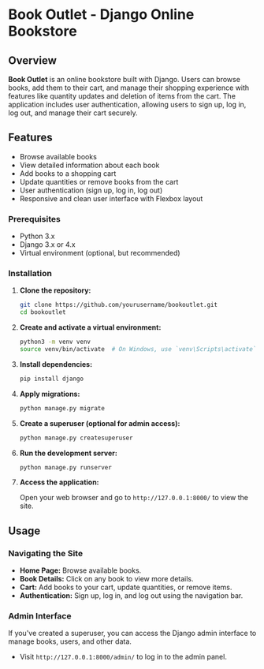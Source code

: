 # Book Outlet - Django Online Bookstore

## Overview

**Book Outlet** is an online bookstore built with Django. Users can browse books, add them to their cart, and manage their shopping experience with features like quantity updates and deletion of items from the cart. The application includes user authentication, allowing users to sign up, log in, log out, and manage their cart securely.

## Features

- Browse available books
- View detailed information about each book
- Add books to a shopping cart
- Update quantities or remove books from the cart
- User authentication (sign up, log in, log out)
- Responsive and clean user interface with Flexbox layout


### Prerequisites

- Python 3.x
- Django 3.x or 4.x
- Virtual environment (optional, but recommended)

### Installation

1. **Clone the repository:**

    ```bash
    git clone https://github.com/yourusername/bookoutlet.git
    cd bookoutlet
    ```

2. **Create and activate a virtual environment:**

    ```bash
    python3 -m venv venv
    source venv/bin/activate  # On Windows, use `venv\Scripts\activate`
    ```

3. **Install dependencies:**

    ```bash
    pip install django
    ```

4. **Apply migrations:**

    ```bash
    python manage.py migrate
    ```

5. **Create a superuser (optional for admin access):**

    ```bash
    python manage.py createsuperuser
    ```

6. **Run the development server:**

    ```bash
    python manage.py runserver
    ```

7. **Access the application:**

    Open your web browser and go to `http://127.0.0.1:8000/` to view the site.

## Usage

### Navigating the Site

- **Home Page:** Browse available books.
- **Book Details:** Click on any book to view more details.
- **Cart:** Add books to your cart, update quantities, or remove items.
- **Authentication:** Sign up, log in, and log out using the navigation bar.

### Admin Interface

If you've created a superuser, you can access the Django admin interface to manage books, users, and other data.

- Visit `http://127.0.0.1:8000/admin/` to log in to the admin panel.
